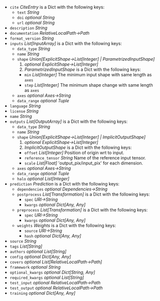 
* `cite` _CiteEntry_   is a Dict with the following keys:
  * `text` _String_ 
  * `doi` _optional String_ 
  * `url` _optional String_ 
* `description` _String_ 
* `documentation` _RelativeLocalPath→Path_ 
* `format_version` _String_ 
* `inputs` _List\[InputArray\]_   is a Dict with the following keys:
  * `data_type` _String_ 
  * `name` _String_ 
  * `shape` _Union\[ExplicitShape→List\[Integer\] | ParametrizedInputShape\]_ 
    1. _optional ExplicitShape→List\[Integer\]_ 
    1. _ParametrizedInputShape_   is a Dict with the following keys:
      * `min` _List\[Integer\]_ The minimum input shape with same length as `axes`
      * `step` _List\[Integer\]_ The minimum shape change with same length as `axes`
  * `axes` _optional Axes→String_ 
  * `data_range` _optional Tuple_ 
* `language` _String_ 
* `license` _String_ 
* `name` _String_ 
* `outputs` _List\[OutputArray\]_   is a Dict with the following keys:
  * `data_type` _String_ 
  * `name` _String_ 
  * `shape` _Union\[ExplicitShape→List\[Integer\] | ImplicitOutputShape\]_ 
    1. _optional ExplicitShape→List\[Integer\]_ 
    1. _ImplicitOutputShape_   is a Dict with the following keys:
      * `offset` _List\[Integer\]_ Position of origin wrt to input.
      * `reference_tensor` _String_ Name of the reference input tensor.
      * `scale` _List\[Float\]_ 'output_pix/input_pix' for each dimension.
  * `axes` _optional Axes→String_ 
  * `data_range` _optional Tuple_ 
  * `halo` _optional List\[Integer\]_ 
* `prediction` _Prediction_   is a Dict with the following keys:
  * `dependencies` _optional Dependencies→String_ 
  * `postprocess` _List\[Transformation\]_   is a Dict with the following keys:
    * `spec` _URI→String_ 
    * `kwargs` _optional Dict\[Any, Any\]_ 
  * `preprocess` _List\[Transformation\]_   is a Dict with the following keys:
    * `spec` _URI→String_ 
    * `kwargs` _optional Dict\[Any, Any\]_ 
  * `weights` _Weights_   is a Dict with the following keys:
    * `source` _URI→String_ 
    * `hash` _optional Dict\[Any, Any\]_ 
* `source` _String_ 
* `tags` _List\[String\]_ 
* `authors` _optional List\[String\]_ 
* `config` _optional Dict\[Any, Any\]_ 
* `covers` _optional List\[RelativeLocalPath→Path\]_ 
* `framework` _optional String_ 
* `optional_kwargs` _optional Dict\[String, Any\]_ 
* `required_kwargs` _optional List\[String\]_ 
* `test_input` _optional RelativeLocalPath→Path_ 
* `test_output` _optional RelativeLocalPath→Path_ 
* `training` _optional Dict\[Any, Any\]_ 
